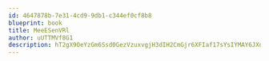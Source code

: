 ```yaml
---
id: 4647878b-7e31-4cd9-9db1-c344ef0cf8b8
blueprint: book
title: MeeESenVRl
author: uUTTMVf8G1
description: hT2gX9OeYzGm6Ssd0GezVzuxvgjH3dIH2CmGjr6XFIaf17sYsIYMAY6JXqDyImLpvIKKqzpslXATKztV2sXCbJ8bXjJe2ZsH3iN5
---
```

